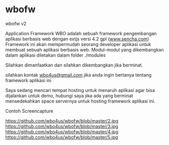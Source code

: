 wbofw
=====

wbofw v2

Application Framework WBO
  adalah sebuah framework
  pengembangan aplikasi berbasis web dengan extjs versi 4.2 gpl (www.sencha.com)
  Framework ini akan mempermudah seorang developer aplikasi untuk membuat 
  sebuah aplikasi berbasis web. Modul-modul yang dikembangkan dalam aplikasi
  diletakan dalam folder ./modules

Silahkan dimanfaatkan dan silahkan dikembangkan jika berminat.

silahkan kontak wbo4us@gmail.com jika anda ingin bertanya tentang framework aplikasi ini

Saya sedang mencari tempat hosting untuk menaruh aplikasi agar bisa dijalankan untuk demo,
hubungi saya jika ada yang berminat mensedekahkan space servernya untuk hosting framework aplikasi ini.
							
Contoh Screencapture

https://github.com/wbo4us/wbofw/blob/master/2.jpg
https://github.com/wbo4us/wbofw/blob/master/3.jpg
https://github.com/wbo4us/wbofw/blob/master/4.jpg
https://github.com/wbo4us/wbofw/blob/master/5.jpg
